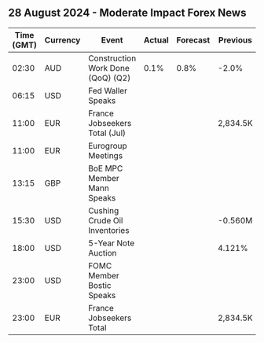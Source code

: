 ## 28 August 2024 - Moderate Impact Forex News

| Time (GMT) | Currency | Event | Actual | Forecast | Previous |
|------|----------|-------|--------|----------|----------|
| 02:30 | AUD | Construction Work Done (QoQ) (Q2) | 0.1% | 0.8% | -2.0% |
| 06:15 | USD | Fed Waller Speaks |  |  |  |
| 11:00 | EUR | France Jobseekers Total (Jul) |  |  | 2,834.5K |
| 11:00 | EUR | Eurogroup Meetings |  |  |  |
| 13:15 | GBP | BoE MPC Member Mann Speaks |  |  |  |
| 15:30 | USD | Cushing Crude Oil Inventories |  |  | -0.560M |
| 18:00 | USD | 5-Year Note Auction |  |  | 4.121% |
| 23:00 | USD | FOMC Member Bostic Speaks |  |  |  |
| 23:00 | EUR | France Jobseekers Total |  |  | 2,834.5K |
